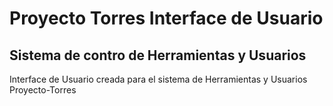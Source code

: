 # Proyecto Torres Interface de Usuario
## Sistema de contro de Herramientas y Usuarios
Interface de Usuario creada para el sistema de Herramientas y Usuarios Proyecto-Torres
